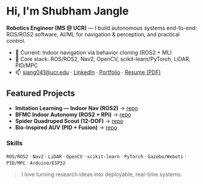 # Hi, I'm Shubham Jangle 
**Robotics Engineer (MS @ UCR)** — I build autonomous systems end-to-end: ROS/ROS2 software, AI/ML for navigation & perception, and practical control.

- 🔭 Current: Indoor navigation via behavior cloning (ROS2 + ML)
- 🧠 Core stack: ROS/ROS2, Nav2, OpenCV, scikit-learn/PyTorch, LiDAR, PID/MPC
- 📫 sjang041@ucr.edu · [LinkedIn](https://www.linkedin.com/in/shubham-jangle-43081b27a/) · [Portfolio](https://design-portfolio-194.preview.emergentagent.com/) · [Resume (PDF)](./docs/Shubham_Jangle_Robotics_Engineer_Resume.pdf)

## Featured Projects
- **Imitation Learning — Indoor Nav (ROS2)** → [repo](https://github.com/Shubh131102/imitation-nav-ros2)
- **BFMC Indoor Autonomy (ROS2 + RPi)** → [repo](https://github.com/Shubh131102/bfmc-indoor-autonomy)
- **Spider Quadruped Scout (12-DOF)** → [repo](https://github.com/Shubh131102/spider-quadruped-scout)
- **Bio-Inspired AUV (PID + Fusion)** → [repo](https://github.com/Shubh131102/bio-inspired-auv)

### Skills
`ROS/ROS2` · `Nav2` · `LiDAR` · `OpenCV` · `scikit-learn` · `PyTorch` · `Gazebo/Webots` · `PID/MPC` · `Arduino/ESP32`

> I love turning research ideas into deployable, real-time systems.
